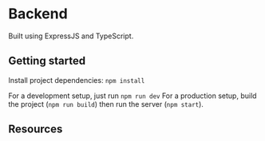 # Backend

Built using ExpressJS and TypeScript.

## Getting started

Install project dependencies: `npm install`

For a development setup, just run `npm run dev`
For a production setup, build the project (`npm run build`) then run the server (`npm start`).

## Resources
